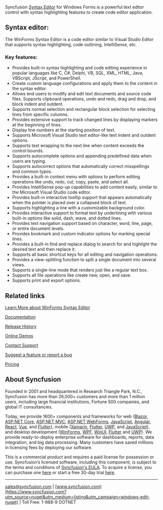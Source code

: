 Syncfusion [Syntax Editor](https://www.syncfusion.com/winforms-ui-controls/syntax-editor?utm_source=nuget&utm_medium=listing&utm_campaign=windows-edit-nuget) for Windows Forms is a powerful text editor control with syntax highlighting features to create code editor application.

## Syntax editor: 

The WinForms Syntax Editor is a code editor similar to Visual Studio Editor that supports syntax highlighting, code outlining, IntelliSense, etc.

### Key features:
* Provides built-in syntax highlighting and code editing experience in popular languages like C, C#, Delphi, VB, SQL, XML, HTML, Java, VBScript, JScript, and PowerShell.
* Create custom language configurations and apply them to the content in the syntax editor.
* Allows end users to modify and edit text documents and source code files. Supports clipboard operations, undo and redo, drag and drop, and block indent and outdent.
* Supports normal selection and rectangular block selection for selecting lines from specific columns.
* Provides extensive support to track changed lines by displaying markers at the beginning of lines.
* Display line numbers at the starting position of text.
* Supports Microsoft Visual Studio text editor-like text indent and outdent options.
* Supports text wrapping to the next line when content exceeds the control bounds.
* Supports autocomplete options and appending predefined data when users are typing.
* Supports autocorrect options that automatically correct misspellings and common typos.
* Provides a built-in context menu with options to perform editing operations like undo, redo, cut, copy, paste, and select all.
* Provides IntelliSense pop-up capabilities to add content easily, similar to the Microsoft Visual Studio code editor.
* Provides built-in interactive tooltip support that appears automatically when the pointer is placed over a collapsed block of text.
* Supports highlighting a line with a customizable background color.
* Provides interactive support to format text by underlining with various built-in options like solid, dash, wave, and dotted lines.
* Provides text navigation support based on character, word, line, page, or entire document levels.
* Provides bookmark and custom indicator options for marking special lines.
* Provides a built-in find and replace dialog to search for and highlight the desired text and then replace it.
* Supports all basic shortcut keys for all editing and navigation operations.
* Provides a view-splitting function to split a single document into several views.
* Supports a single-line mode that renders just like a regular text box.
* Supports all file operations like create new, open, and save.
* Supports print and export options.

## Related links
[Learn More about WinForms Syntax Editor](https://www.syncfusion.com/winforms-ui-controls/syntax-editor?utm_source=nuget&utm_medium=listing&utm_campaign=windows-edit-nuget)

[Documentation](https://help.syncfusion.com/windowsforms/syntaxeditor/overview?utm_source=nuget&utm_medium=listing&utm_campaign=windows-edit-nuget)

[Release History](https://help.syncfusion.com/windowsforms/release-notes/v19.4.0.48?utm_source=nuget&utm_medium=listing&utm_campaign=windows-edit-nuget)

[Online Demos](https://github.com/syncfusion/winforms-demos/?utm_source=nuget&utm_medium=listing&utm_campaign=windows-edit-nuget)

[Contact Support](https://www.syncfusion.com/support/directtrac/incidents/newincident/?utm_source=nuget&utm_medium=listing&utm_campaign=windows-edit-nuget)

[Suggest a feature or report a bug](https://www.syncfusion.com/feedback/winforms?utm_source=nuget&utm_medium=listing&utm_campaign=windows-edit-nuget)

[Pricing](https://www.syncfusion.com/sales/products/windowsforms?utm_source=nuget&utm_medium=listing&utm_campaign=windows-edit-nuget)

## About Syncfusion
Founded in 2001 and headquartered in Research Triangle Park, N.C., Syncfusion has more than 26,000+ customers and more than 1 million users, including large financial institutions, Fortune 500 companies, and global IT consultancies.

Today, we provide 1600+ components and frameworks for web ([Blazor](https://www.syncfusion.com/blazor-components?utm_source=nuget&utm_medium=listing&utm_campaign=windows-edit-nuget), [ASP.NET Core](https://www.syncfusion.com/aspnet-core-ui-controls?utm_source=nuget&utm_medium=listing&utm_campaign=windows-edit-nuget), [ASP.NET MVC](https://www.syncfusion.com/aspnet-mvc-ui-controls?utm_source=nuget&utm_medium=listing&utm_campaign=windows-edit-nuget), [ASP.NET WebForms](https://www.syncfusion.com/jquery/aspnet-webforms-ui-controls?utm_source=nuget&utm_medium=listing&utm_campaign=windows-edit-nuget), [JavaScript](https://www.syncfusion.com/javascript-ui-controls?utm_source=nuget&utm_medium=listing&utm_campaign=windows-edit-nuget), [Angular](https://www.syncfusion.com/angular-ui-components?utm_source=nuget&utm_medium=listing&utm_campaign=windows-edit-nuget), [React](https://www.syncfusion.com/react-ui-components?utm_source=nuget&utm_medium=listing&utm_campaign=windows-edit-nuget), [Vue](https://www.syncfusion.com/vue-ui-components?utm_source=nuget&utm_medium=listing&utm_campaign=windows-edit-nuget), and [Flutter](https://www.syncfusion.com/flutter-widgets?utm_source=nuget&utm_medium=listing&utm_campaign=windows-edit-nuget)), mobile ([Xamarin](https://www.syncfusion.com/xamarin-ui-controls?utm_source=nuget&utm_medium=listing&utm_campaign=windows-edit-nuget), [Flutter](https://www.syncfusion.com/flutter-widgets?utm_source=nuget&utm_medium=listing&utm_campaign=windows-edit-nuget), [UWP](https://www.syncfusion.com/uwp-ui-controls?utm_source=nuget&utm_medium=listing&utm_campaign=windows-edit-nuget), and [JavaScript](https://www.syncfusion.com/javascript-ui-controls?utm_source=nuget&utm_medium=listing&utm_campaign=windows-edit-nuget)), and desktop development ([WinForms](https://www.syncfusion.com/winforms-ui-controls?utm_source=nuget&utm_medium=listing&utm_campaign=windows-edit-nuget), [WPF](https://www.syncfusion.com/wpf-ui-controls?utm_source=nuget&utm_medium=listing&utm_campaign=windows-edit-nuget), [WinUI](https://www.syncfusion.com/winui-controls?utm_source=nuget&utm_medium=listing&utm_campaign=windows-edit-nuget), [Flutter](https://www.syncfusion.com/flutter-widgets?utm_source=nuget&utm_medium=listing&utm_campaign=windows-edit-nuget) and [UWP](https://www.syncfusion.com/uwp-ui-controls?utm_source=nuget&utm_medium=listing&utm_campaign=windows-edit-nuget)). We provide ready-to-deploy enterprise software for dashboards, reports, data integration, and big data processing. Many customers have saved millions in licensing fees by deploying our software.


This is a commercial product and requires a paid license for possession or use. Syncfusion’s licensed software, including this component, is subject to the terms and conditions of [Syncfusion's EULA](https://www.syncfusion.com/eula/es/?utm_source=nuget&utm_medium=listing&utm_campaign=windows-edit-nuget). To acquire a license, you can purchase one [here]( https://www.syncfusion.com/sales/products/windowsforms?utm_source=nuget&utm_medium=listing&utm_campaign=windows-edit-nuget) or start a free 30-day trial [here](https://www.syncfusion.com/account/manage-trials/start-trials?utm_source=nuget&utm_medium=listing&utm_campaign=windows-edit-nuget).

___

[sales@syncfusion.com](mailto:sales@syncfusion.com?Subject=Syncfusion%20Notifications%20WinUI-%20NuGet) | [www.syncfusion.com](https://www.syncfusion.com?utm_source=nuget&utm_medium=listing&utm_campaign=windows-edit-nuget) | Toll Free: 1-888-9 DOTNET



